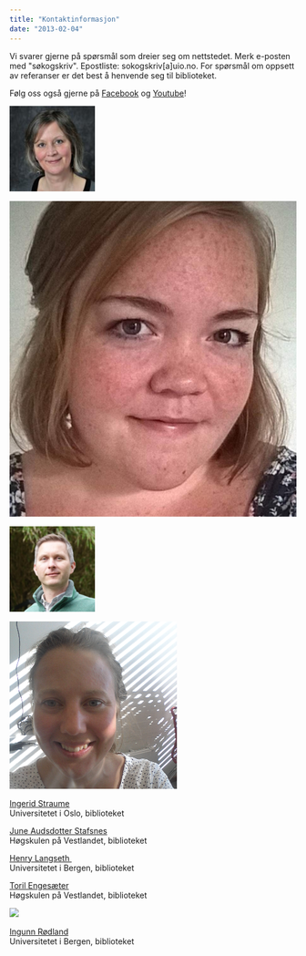 ```yaml
---
title: "Kontaktinformasjon"
date: "2013-02-04"
---
```


Vi svarer gjerne på spørsmål som dreier seg om nettstedet. Merk e-posten med "søkogskriv". Epostliste: sokogskriv\[a\]uio.no. For spørsmål om oppsett av referanser er det best å henvende seg til biblioteket.

Følg oss også gjerne på [Facebook](https://www.facebook.com/sokogskriv "Søk & Skriv på Facebook") og [Youtube](//www.youtube.com/user/sokogskriv "Søk & Skriv på Youtube")!

[![](./images/ingerids-pressebilde-150x150.jpg)](/en/files/2013/04/ingerids-pressebilde.jpg)

[![](./images/Screenshot_20191019_151021.jpg)](/wp-content/uploads/2020/01/Screenshot_20191019_151021.jpg)

[![](./images/profilbilde-2018-150x150.png)](/en/files/2013/04/profilbilde-2018.png)

[![](./images/meg-foto.png)](/wp-content/uploads/2013/02/meg-foto.png)

[Ingerid Straume](https://www.ub.uio.no/english/about/people/uhs/uhsfagstudier/ingerids/)  
Universitetet i Oslo, biblioteket

[June Audsdotter Stafsnes](https://www.hvl.no/person/?user=6022370)  
Høgskulen på Vestlandet, biblioteket

[Henry Langseth ](https://www.uib.no/personer/Henry.Langseth)  
Universitetet i Bergen, biblioteket

[Toril Engesæter](https://www.hvl.no/person/?user=2404847)  
Høgskulen på Vestlandet, biblioteket

[![](./images/søkogskriv-2-150x150.jpg)](/wp-content/uploads/2013/02/søkogskriv-2.jpg)

[Ingunn Rødland](https://www.uib.no/personer/Ingunn.R%C3%B8dland)  
Universitetet i Bergen, biblioteket
